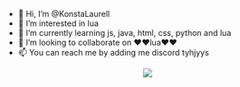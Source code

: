 - 👋 Hi, I’m @KonstaLaurell
- 👀 I’m interested in lua
- 🌱 I’m currently learning js, java, html, css, python and lua
- 💞️ I’m looking to collaborate on ❤️❤️lua❤️❤️
- 📫 You can reach me by adding me discord tyhjyys
<p align="center">
  <a href="https://skillicons.dev">
    <img src="https://skillicons.dev/icons?i=lua,py,lua,html,lua,js,lua,css,lua" />
  </a>
</p>
<!---
KonstaLaurell/KonstaLaurell is a ✨ special ✨ repository because its `README.md` (this file) appears on your GitHub profile.
You can click the Preview link to take a look at your changes.
--->
<script src="https://emgithub.com/embed-v2.js?target=https%3A%2F%2Fgithub.com%2FKonstaLaurell%2Fkoulustuff%2Fblob%2Fmain%2Fhelloworld.py&style=default&type=code&showBorder=on&showLineNumbers=on&showFileMeta=on&showFullPath=on&showCopy=on"></script>

